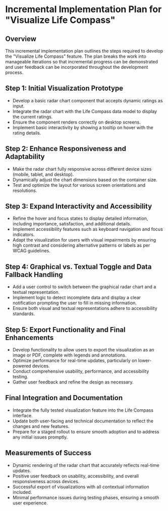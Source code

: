 # Incremental Implementation Plan for "Visualize Life Compass"

## Overview

This incremental implementation plan outlines the steps required to develop the "Visualize Life Compass" feature. The plan breaks the work into manageable iterations so that incremental progress can be demonstrated and user feedback can be incorporated throughout the development process.

## Step 1: Initial Visualization Prototype
- Develop a basic radar chart component that accepts dynamic ratings as input.
- Integrate the radar chart with the Life Compass data model to display the current ratings.
- Ensure the component renders correctly on desktop screens.
- Implement basic interactivity by showing a tooltip on hover with the rating details.

## Step 2: Enhance Responsiveness and Adaptability
- Make the radar chart fully responsive across different device sizes (mobile, tablet, and desktop).
- Dynamically adjust the chart dimensions based on the container size.
- Test and optimize the layout for various screen orientations and resolutions.

## Step 3: Expand Interactivity and Accessibility
- Refine the hover and focus states to display detailed information, including importance, satisfaction, and additional details.
- Implement accessibility features such as keyboard navigation and focus indicators.
- Adapt the visualization for users with visual impairments by ensuring high contrast and considering alternative patterns or labels as per WCAG guidelines.

## Step 4: Graphical vs. Textual Toggle and Data Fallback Handling
- Add a user control to switch between the graphical radar chart and a textual representation.
- Implement logic to detect incomplete data and display a clear notification prompting the user to fill in missing information.
- Ensure both visual and textual representations adhere to accessibility standards.

## Step 5: Export Functionality and Final Enhancements
- Develop functionality to allow users to export the visualization as an image or PDF, complete with legends and annotations.
- Optimize performance for real-time updates, particularly on lower-powered devices.
- Conduct comprehensive usability, performance, and accessibility testing.
- Gather user feedback and refine the design as necessary.

## Final Integration and Documentation
- Integrate the fully tested visualization feature into the Life Compass interface.
- Update both user-facing and technical documentation to reflect the changes and new features.
- Prepare for a staged rollout to ensure smooth adoption and to address any initial issues promptly.

## Measurements of Success
- Dynamic rendering of the radar chart that accurately reflects real-time updates.
- Positive user feedback on usability, accessibility, and overall responsiveness across devices.
- Successful export of visualizations with all contextual information included.
- Minimal performance issues during testing phases, ensuring a smooth user experience.
